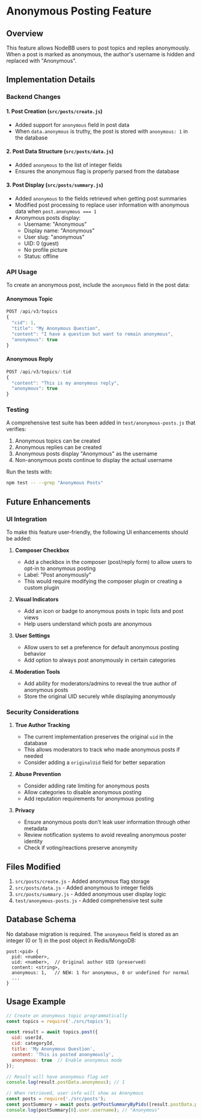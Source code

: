 # Anonymous Posting Feature

## Overview
This feature allows NodeBB users to post topics and replies anonymously. When a post is marked as anonymous, the author's username is hidden and replaced with "Anonymous".

## Implementation Details

### Backend Changes

#### 1. Post Creation (`src/posts/create.js`)
- Added support for `anonymous` field in post data
- When `data.anonymous` is truthy, the post is stored with `anonymous: 1` in the database

#### 2. Post Data Structure (`src/posts/data.js`)
- Added `anonymous` to the list of integer fields
- Ensures the anonymous flag is properly parsed from the database

#### 3. Post Display (`src/posts/summary.js`)
- Added `anonymous` to the fields retrieved when getting post summaries
- Modified post processing to replace user information with anonymous data when `post.anonymous === 1`
- Anonymous posts display:
  - Username: "Anonymous"
  - Display name: "Anonymous"
  - User slug: "anonymous"
  - UID: 0 (guest)
  - No profile picture
  - Status: offline

### API Usage

To create an anonymous post, include the `anonymous` field in the post data:

#### Anonymous Topic
```javascript
POST /api/v3/topics
{
  "cid": 1,
  "title": "My Anonymous Question",
  "content": "I have a question but want to remain anonymous",
  "anonymous": true
}
```

#### Anonymous Reply
```javascript
POST /api/v3/topics/:tid
{
  "content": "This is my anonymous reply",
  "anonymous": true
}
```

### Testing

A comprehensive test suite has been added in `test/anonymous-posts.js` that verifies:
1. Anonymous topics can be created
2. Anonymous replies can be created
3. Anonymous posts display "Anonymous" as the username
4. Non-anonymous posts continue to display the actual username

Run the tests with:
```bash
npm test -- --grep "Anonymous Posts"
```

## Future Enhancements

### UI Integration
To make this feature user-friendly, the following UI enhancements should be added:

1. **Composer Checkbox**
   - Add a checkbox in the composer (post/reply form) to allow users to opt-in to anonymous posting
   - Label: "Post anonymously"
   - This would require modifying the composer plugin or creating a custom plugin

2. **Visual Indicators**
   - Add an icon or badge to anonymous posts in topic lists and post views
   - Help users understand which posts are anonymous

3. **User Settings**
   - Allow users to set a preference for default anonymous posting behavior
   - Add option to always post anonymously in certain categories

4. **Moderation Tools**
   - Add ability for moderators/admins to reveal the true author of anonymous posts
   - Store the original UID securely while displaying anonymously

### Security Considerations

1. **True Author Tracking**
   - The current implementation preserves the original `uid` in the database
   - This allows moderators to track who made anonymous posts if needed
   - Consider adding a `originalUid` field for better separation

2. **Abuse Prevention**
   - Consider adding rate limiting for anonymous posts
   - Allow categories to disable anonymous posting
   - Add reputation requirements for anonymous posting

3. **Privacy**
   - Ensure anonymous posts don't leak user information through other metadata
   - Review notification systems to avoid revealing anonymous poster identity
   - Check if voting/reactions preserve anonymity

## Files Modified

1. `src/posts/create.js` - Added anonymous flag storage
2. `src/posts/data.js` - Added anonymous to integer fields
3. `src/posts/summary.js` - Added anonymous user display logic
4. `test/anonymous-posts.js` - Added comprehensive test suite

## Database Schema

No database migration is required. The `anonymous` field is stored as an integer (0 or 1) in the post object in Redis/MongoDB:

```
post:<pid> {
  pid: <number>,
  uid: <number>,  // Original author UID (preserved)
  content: <string>,
  anonymous: 1,   // NEW: 1 for anonymous, 0 or undefined for normal
  ...
}
```

## Usage Example

```javascript
// Create an anonymous topic programmatically
const topics = require('./src/topics');

const result = await topics.post({
  uid: userId,
  cid: categoryId,
  title: 'My Anonymous Question',
  content: 'This is posted anonymously',
  anonymous: true  // Enable anonymous mode
});

// Result will have anonymous flag set
console.log(result.postData.anonymous); // 1

// When retrieved, user info will show as Anonymous
const posts = require('./src/posts');
const postSummary = await posts.getPostSummaryByPids([result.postData.pid], userId, {});
console.log(postSummary[0].user.username); // "Anonymous"
```

